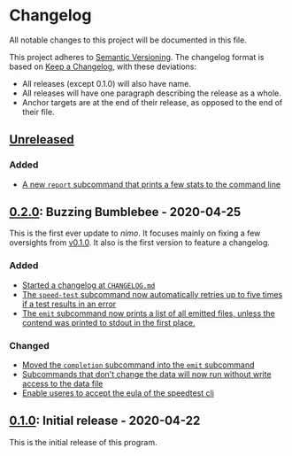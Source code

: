 # Changelog

All notable changes to this project will be documented in this file.

This project adheres to [Semantic Versioning](https://semver.org/spec/v2.0.0.html).
The changelog format is based on [Keep a Changelog](https://keepachangelog.com/en/1.0.0/), with
these deviations:

- All releases (except 0.1.0) will also have name.
- All releases will have one paragraph describing the release as a whole.
- Anchor targets are at the end of their release, as opposed to the end of their file.

## [Unreleased]

### Added

- [A new `report` subcommand that prints a few stats to the command line](https://github.com/TeFiLeDo/nimo/pull/8)

[unreleased]: https://github.com/TeFiLeDo/nimo/compare/v0.2.0...HEAD

## [0.2.0]: Buzzing Bumblebee - 2020-04-25

This is the first ever update to _nimo_. It focuses mainly on fixing a few oversights from
[v0.1.0][0.1.0]. It also is the first version to feature a changelog.

### Added

- [Started a changelog at `CHANGELOG.md`](https://github.com/TeFiLeDo/nimo/pull/1)
- [The `speed-test` subcommand now automatically retries up to five times if a test results in an error](https://github.com/TeFiLeDo/nimo/pull/4)
- [The `emit` subcommand now prints a list of all emitted files, unless the contend was printed to stdout in the first place.](https://github.com/TeFiLeDo/nimo/pull/6)

### Changed

- [Moved the `completion` subcommand into the `emit` subcommand](https://github.com/TeFiLeDo/nimo/pull/2)
- [Subcommands that don't change the data will now run without write access to the data file](https://github.com/TeFiLeDo/nimo/pull/3)
- [Enable useres to accept the eula of the speedtest cli](https://github.com/TeFiLeDo/nimo/pull/5)

[0.2.0]: https://github.com/TeFiLeDo/nimo/compare/v0.1.0...v0.2.0

## [0.1.0]: Initial release - 2020-04-22

This is the initial release of this program.

[0.1.0]: https://github.com/TeFiLeDo/nimo/releases/tag/v0.1.0
